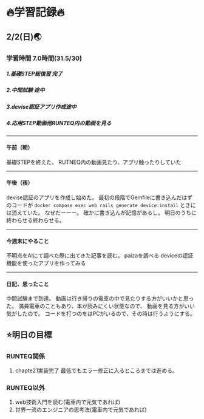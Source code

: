 # 🔥学習記録🔥
## 2/2(日)🌏
### 学習時間  7.0時間(31.5/30)
##### 1.基礎STEP総復習 完了
##### 2.中間試験 途中
##### 3.devise認証アプリ作成途中
##### 4.応用STEP動画他RUNTEQ内の動画を見る


***
#### 午前（朝）
基礎STEPを終えた。
RUTNEQ内の動画見たり、アプリ触ったりしていた

***
#### 午後（夜）
devise認証のアプリを作成し始めた。
最初の段階でGemfileに書き込んだはずのコードが
`docker compose exec web rails generate device:install`
ときには消えていた。
なぜだーーー。
確かに書き込んが記憶があるし。
明日のうちに終わらせる終わらせる。

***
#### 今週末にやること
不明点をAIにて調べた際に出てきた記事を読む。
paizaを調べる
deviceの認証機能を使ったアプリを作ってみる

***
#### 日記、思ったこと
中間試験まで到達。
動画は行き帰りの電車の中で見たりする方がいいかと思った。
満員電車のこともあり、本が読みにくい状態なので、
動画を見る方がいい気がしたので。
コードを打つのをはPCがいるので、その時は行うようにする。

## ⭐️明日の目標
### RUNTEQ関係
1. chapte21実装完了 最低でもエラー修正に入るところまでは進める。

### RUNTEQ以外
1. web技術入門を読む(電車内で元気であれば)
2. 世界一流のエンジニアの思考法(電車内で元気であれば)
